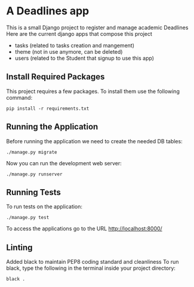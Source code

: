 # A Deadlines app

This is a small Django project to register and manage academic Deadlines
Here are the current django apps that compose this project
- tasks (related to tasks creation and mangement)
- theme (not in use anymore, can be deleted)
- users (related to the Student that signup to use this app)


## Install Required Packages

This project requires a few packages. To install them use the following command:

    pip install -r requirements.txt



## Running the Application

Before running the application we need to create the needed DB tables:

    ./manage.py migrate

Now you can run the development web server:

    ./manage.py runserver

## Running Tests

To run tests on the application:

    ./manage.py test

To access the applications go to the URL <http://localhost:8000/>


## Linting

Added black to maintain PEP8 coding standard and cleanliness
To run black, type the following in the terminal 
inside your project directory: 

`black .`
